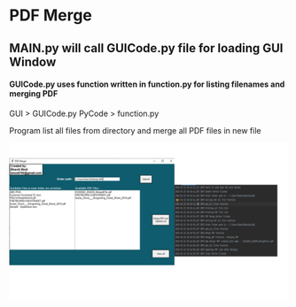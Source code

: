# PDF Merge 

## MAIN.py will call GUICode.py file for loading GUI Window
#### GUICode.py uses function written in function.py for listing filenames and merging PDF

GUI > GUICode.py
PyCode > function.py

Program list all files from directory and merge all PDF files in new file

![Screenshot](https://github.com/keenbm/PDFmergerpy/blob/master/GUI.JPG)


